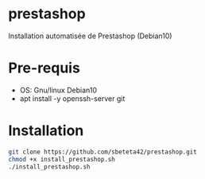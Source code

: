 # prestashop
Installation automatisée de Prestashop (Debian10)

# Pre-requis
- OS: Gnu/linux Debian10
- apt install -y openssh-server git

# Installation
```bash
git clone https://github.com/sbeteta42/prestashop.git
chmod +x install_prestashop.sh
./install_prestashop.sh
